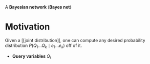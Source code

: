 A **Bayesian network** (**Bayes net**)

# Motivation

Given a [[joint distribution]], one can compute any desired probability distribution $P(Q_1 \dots Q_k \mid e_1 \dots e_k)$ off of it.

- **Query variables** $Q_i$